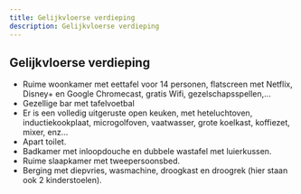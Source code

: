 ```yaml
---
title: Gelijkvloerse verdieping
description: Gelijkvloerse verdieping
---
```


## Gelijkvloerse verdieping

- Ruime woonkamer met eettafel voor 14 personen, flatscreen met Netflix, Disney+ en Google Chromecast, gratis Wifi, gezelschapsspellen,...
- Gezellige bar met tafelvoetbal
- Er is een volledig uitgeruste open keuken, met heteluchtoven, inductiekookplaat, microgolfoven, vaatwasser, grote koelkast, koffiezet, mixer, enz...
- Apart toilet.
- Badkamer met inloopdouche en dubbele wastafel met luierkussen.
- Ruime slaapkamer met tweepersoonsbed.
- Berging met diepvries, wasmachine, droogkast en droogrek (hier staan ook 2 kinderstoelen).
